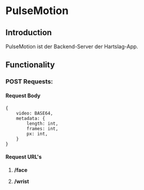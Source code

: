 # PulseMotion

## Introduction
PulseMotion ist der Backend-Server der Hartslag-App.

## Functionality
### POST Requests:
#### Request Body
```
{
    video: BASE64,
    metadata: {
        length: int,
        frames: int,
        px: int,
    }
}
```

#### Request URL's
1. **/face**

2. **/wrist**
